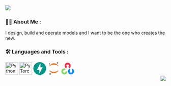<img src=https://github.com/UFOjw/UFOjw/assets/95556055/acd2ee72-a691-407d-adbd-edc363247cb2>

### 👨‍💻 About Me :

I design, build and operate models and I want to be the one who creates the new.

### 🛠️ Languages and Tools :
<div>
  <img src="https://github.com/UFOjw/UFOjw/assets/95556055/10abf8b4-311f-4d97-8a35-df6035e1346b" title="Python" width="40" height="40">
  <img src="https://github.com/UFOjw/UFOjw/assets/95556055/94f17410-2496-49ba-8f08-721288241850" title="PyTorch" width="40" height="40">
  <img src="https://github.com/devicons/devicon/blob/master/icons/fastapi/fastapi-original.svg" title="FastAPI" width="40" height="40">
  <img src="https://github.com/devicons/devicon/blob/master/icons/jupyter/jupyter-original.svg" title="Jupyter" width="40" height="40">
  <img src="https://github.com/devicons/devicon/blob/master/icons/opencv/opencv-original.svg" title="OpenCV" width="40" height="40">
</div>

<div align="right">
  <img src="https://komarev.com/ghpvc/?username=UFOjw">
</div>
